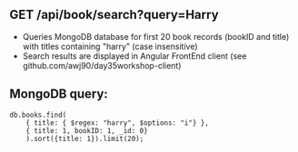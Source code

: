 ## GET /api/book/search?query=Harry

- Queries MongoDB database for first 20 book records (bookID and title) with titles containing "harry" (case insensitive)
- Search results are displayed in Angular FrontEnd client (see github.com/awj90/day35workshop-client)

## MongoDB query:

    db.books.find(
        { title: { $regex: "harry", $options: "i"} },
        { title: 1, bookID: 1, _id: 0}
        ).sort({title: 1}).limit(20);
